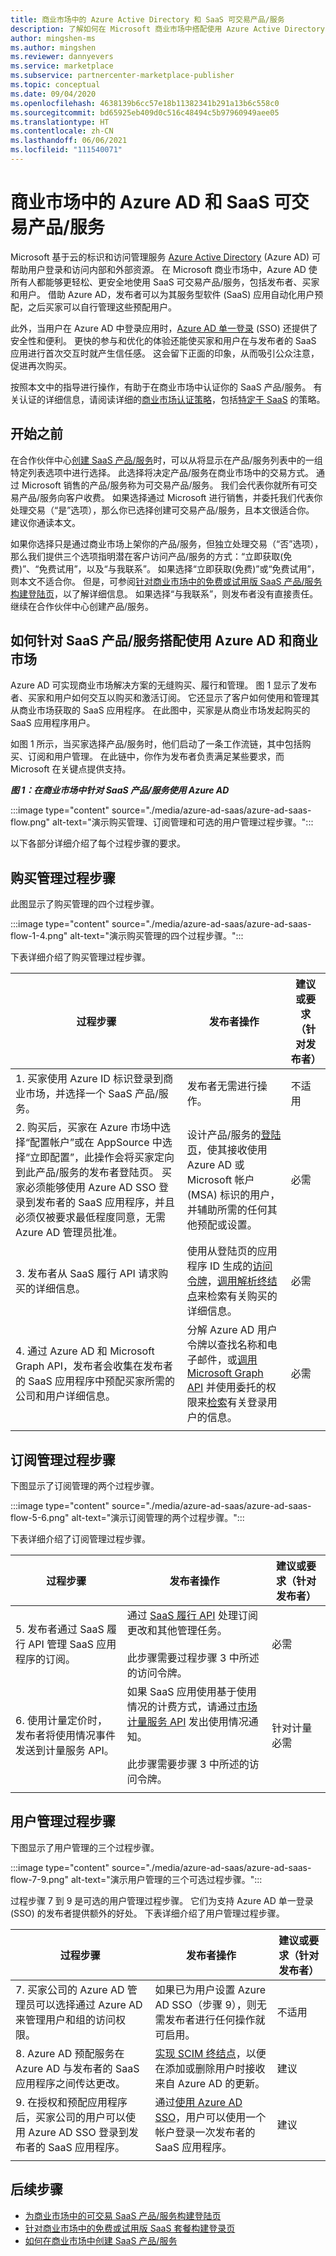 ```yaml
---
title: 商业市场中的 Azure Active Directory 和 SaaS 可交易产品/服务
description: 了解如何在 Microsoft 商业市场中搭配使用 Azure Active Directory 和 SaaS 可交易产品/服务。
author: mingshen-ms
ms.author: mingshen
ms.reviewer: dannyevers
ms.service: marketplace
ms.subservice: partnercenter-marketplace-publisher
ms.topic: conceptual
ms.date: 09/04/2020
ms.openlocfilehash: 4638139b6cc57e18b11382341b291a13b6c558c0
ms.sourcegitcommit: bd65925eb409d0c516c48494c5b97960949aee05
ms.translationtype: HT
ms.contentlocale: zh-CN
ms.lasthandoff: 06/06/2021
ms.locfileid: "111540071"
---
```

# <a name="azure-ad-and-transactable-saas-offers-in-the-commercial-marketplace"></a>商业市场中的 Azure AD 和 SaaS 可交易产品/服务

Microsoft 基于云的标识和访问管理服务 [Azure Active Directory](../active-directory/fundamentals/active-directory-whatis.md) (Azure AD) 可帮助用户登录和访问内部和外部资源。 在 Microsoft 商业市场中，Azure AD 使所有人都能够更轻松、更安全地使用 SaaS 可交易产品/服务，包括发布者、买家和用户。 借助 Azure AD，发布者可以为其服务型软件 (SaaS) 应用自动化用户预配，之后买家可以自行管理这些预配用户。 

此外，当用户在 Azure AD 中登录应用时，[Azure AD 单一登录](../active-directory/manage-apps/what-is-single-sign-on.md) (SSO) 还提供了安全性和便利。 更快的参与和优化的体验还能使买家和用户在与发布者的 SaaS 应用进行首次交互时就产生信任感。 这会留下正面的印象，从而吸引公众注意，促进再次购买。

按照本文中的指导进行操作，有助于在商业市场中认证你的 SaaS 产品/服务。 有关认证的详细信息，请阅读详细的[商业市场认证策略](/legal/marketplace/certification-policies#100-general)，包括[特定于 SaaS](/legal/marketplace/certification-policies#1000-software-as-a-service-saas) 的策略。

## <a name="before-you-begin"></a>开始之前

在合作伙伴中心[创建 SaaS 产品/服务](./create-new-saas-offer.md)时，可以从将显示在产品/服务列表中的一组特定列表选项中进行选择。 此选择将决定产品/服务在商业市场中的交易方式。 通过 Microsoft 销售的产品/服务称为可交易产品/服务。 我们会代表你就所有可交易产品/服务向客户收费。 如果选择通过 Microsoft 进行销售，并委托我们代表你处理交易（“是”选项），那么你已选择创建可交易产品/服务，且本文很适合你。 建议你通读本文。

如果你选择只是通过商业市场上架你的产品/服务，但独立处理交易（“否”选项），那么我们提供三个选项指明潜在客户访问产品/服务的方式：“立即获取(免费)”、“免费试用”，以及“与我联系”。 如果选择“立即获取(免费)”或“免费试用”，则本文不适合你。 但是，可参阅[针对商业市场中的免费或试用版 SaaS 产品/服务构建登陆页](./azure-ad-free-or-trial-landing-page.md)，以了解详细信息。 如果选择“与我联系”，则发布者没有直接责任。 继续在合作伙伴中心创建产品/服务。

## <a name="how-azure-ad-works-with-the-commercial-marketplace-for-saas-offers"></a>如何针对 SaaS 产品/服务搭配使用 Azure AD 和商业市场

Azure AD 可实现商业市场解决方案的无缝购买、履行和管理。 图 1 显示了发布者、买家和用户如何交互以购买和激活订阅。 它还显示了客户如何使用和管理其从商业市场获取的 SaaS 应用程序。 在此图中，买家是从商业市场发起购买的 SaaS 应用程序用户。

如图 1 所示，当买家选择产品/服务时，他们启动了一条工作流链，其中包括购买、订阅和用户管理。 在此链中，你作为发布者负责满足某些要求，而 Microsoft 在关键点提供支持。

***图 1：在商业市场中针对 SaaS 产品/服务使用 Azure AD***

:::image type="content" source="./media/azure-ad-saas/azure-ad-saas-flow.png" alt-text="演示购买管理、订阅管理和可选的用户管理过程步骤。":::

以下各部分详细介绍了每个过程步骤的要求。

## <a name="process-steps-for-purchase-management"></a>购买管理过程步骤

此图显示了购买管理的四个过程步骤。

:::image type="content" source="./media/azure-ad-saas/azure-ad-saas-flow-1-4.png" alt-text="演示购买管理的四个过程步骤。":::

下表详细介绍了购买管理过程步骤。

| 过程步骤 | 发布者操作 | 建议或要求（针对发布者） |
| ------------ | ------------- | ------------- |
| 1. 买家使用 Azure ID 标识登录到商业市场，并选择一个 SaaS 产品/服务。 | 发布者无需进行操作。 | 不适用 |
| 2. 购买后，买家在 Azure 市场中选择“配置帐户”或在 AppSource 中选择“立即配置”，此操作会将买家定向到此产品/服务的发布者登陆页。 买家必须能够使用 Azure AD SSO 登录到发布者的 SaaS 应用程序，并且必须仅被要求最低程度同意，无需 Azure AD 管理员批准。 | 设计产品/服务的[登陆页](azure-ad-transactable-saas-landing-page.md)，使其接收使用 Azure AD 或 Microsoft 帐户 (MSA) 标识的用户，并辅助所需的任何其他预配或设置。 | 必需 |
| 3. 发布者从 SaaS 履行 API 请求购买的详细信息。 | 使用从登陆页的应用程序 ID 生成的[访问令牌](./partner-center-portal/pc-saas-registration.md)，[调用解析终结点](./partner-center-portal/pc-saas-fulfillment-api-v2.md#resolve-a-purchased-subscription)来检索有关购买的详细信息。 | 必需 |
| 4. 通过 Azure AD 和 Microsoft Graph API，发布者会收集在发布者的 SaaS 应用程序中预配买家所需的公司和用户详细信息。  | 分解 Azure AD 用户令牌以查找名称和电子邮件，或[调用 Microsoft Graph API](/graph/use-the-api) 并使用委托的权限来[检索](/graph/api/user-get)有关登录用户的信息。 | 必需 |
||||

## <a name="process-steps-for-subscription-management"></a>订阅管理过程步骤

下图显示了订阅管理的两个过程步骤。

:::image type="content" source="./media/azure-ad-saas/azure-ad-saas-flow-5-6.png" alt-text="演示订阅管理的两个过程步骤。":::

下表详细介绍了订阅管理过程步骤。

| 过程步骤 | 发布者操作 | 建议或要求（针对发布者） |
| ------------ | ------------- | ------------- |
| 5. 发布者通过 SaaS 履行 API 管理 SaaS 应用程序的订阅。 | 通过 [SaaS 履行 API](./partner-center-portal/pc-saas-fulfillment-api-v2.md) 处理订阅更改和其他管理任务。<br><br>此步骤需要过程步骤 3 中所述的访问令牌。 | 必需 |
| 6. 使用计量定价时，发布者将使用情况事件发送到计量服务 API。 | 如果 SaaS 应用使用基于使用情况的计费方式，请通过[市场计量服务 API](marketplace-metering-service-apis.md) 发出使用情况通知。<br><br>此步骤需要步骤 3 中所述的访问令牌。 | 针对计量必需 |
||||

## <a name="process-steps-for-user-management"></a>用户管理过程步骤

下图显示了用户管理的三个过程步骤。

:::image type="content" source="./media/azure-ad-saas/azure-ad-saas-flow-7-9.png" alt-text="演示用户管理的三个可选过程步骤。":::

过程步骤 7 到 9 是可选的用户管理过程步骤。 它们为支持 Azure AD 单一登录 (SSO) 的发布者提供额外的好处。 下表详细介绍了用户管理过程步骤。

| 过程步骤 | 发布者操作 | 建议或要求（针对发布者） |
| ------------ | ------------- | ------------- |
| 7. 买家公司的 Azure AD 管理员可以选择通过 Azure AD 来管理用户和组的访问权限。 | 如果已为用户设置 Azure AD SSO（步骤 9），则无需发布者进行任何操作就可启用。 | 不适用 |
| 8. Azure AD 预配服务在 Azure AD 与发布者的 SaaS 应用程序之间传达更改。 | [实现 SCIM 终结点](../active-directory/app-provisioning/use-scim-to-provision-users-and-groups.md)，以便在添加或删除用户时接收来自 Azure AD 的更新。 | 建议 |
| 9. 在授权和预配应用程序后，买家公司的用户可以使用 Azure AD SSO 登录到发布者的 SaaS 应用程序。 | 通过[使用 Azure AD SSO](../active-directory/manage-apps/what-is-single-sign-on.md)，用户可以使用一个帐户登录一次发布者的 SaaS 应用程序。 | 建议 |
||||

## <a name="next-steps"></a>后续步骤

- [为商业市场中的可交易 SaaS 产品/服务构建登陆页](azure-ad-transactable-saas-landing-page.md)
- [针对商业市场中的免费或试用版 SaaS 套餐构建登录页](azure-ad-free-or-trial-landing-page.md)
- [如何在商业市场中创建 SaaS 产品/服务](create-new-saas-offer.md)